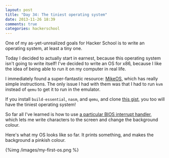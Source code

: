 ```yaml
---
layout: post
title: "Day 34: The tiniest operating system"
date: 2013-11-26 18:39
comments: true
categories: hackerschool
---
```


One of my as-yet-unrealized goals for Hacker School is to write an
operating system, at least a tiny one.

Today I decided to actually start in earnest, because this operating
system isn't going to write itself! I've decided to write an OS for
x86, because I like the idea of being able to run it on my computer in
real life.

I immediately found a super-fantastic resource:
[MikeOS](http://mikeos.berlios.de/write-your-own-os.html), which has
really simple instructions. The only issue I had with them was that I
had to run `kvm` instead of `qemu` to get it to run in the emulator.

If you install `build-essential`, `nasm`, and `qemu`, and clone
[this gist](https://gist.github.com/jvns/7668292), you too will have
the tiniest operating system!

So far all I've learned is how to use
[a particular BIOS interrupt handler](https://en.wikipedia.org/wiki/INT_10H),
which lets me write characters to the screen and change the background colour.

Here's what my OS looks like so far. It prints something, and makes
the background a pinkish colour.

{%img /images/my-first-os.png %}

